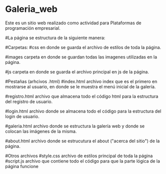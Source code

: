 # Galeria_web

Este es un sitio web realizado como actividad para Plataformas de programación empresarial.

#La página se estructura de la siguiente manera:

#Carpetas:
#css
en donde se guarda el archivo de estilos de toda la página.

#images
carpeta en donde se guardan todas las imagenes utilizadas en la página.

#js
carpeta en donde se guarda el archivo principal en js de la página.

#Pestañas (arhcivos .html)
#index.html
archivo index que es el primero en mostrarse al usuario, en donde se le muestra el menú inicial de la galería.

#registro.html
archivo que almacena todo el código html para la estructura del registro de usuario.

#login.html
archivo donde se almacena todo el código para la estructura del login de usuario.

#galeria.html
archivo donde se estructura la galería web y donde se colocan las imágenes de la misma.

#about.html
archivo donde se estrucutura el about ("acerca del sitio") de la página.

#Otros archivos
#style.css
archivo de estilos principal de toda la página
#script.js
archivo que contiene todo el código para que la parte lógica de la página funcione

